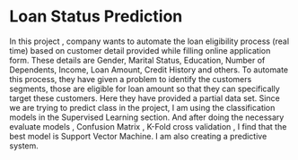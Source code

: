 # Loan Status Prediction
In this project , company wants to automate the loan eligibility process (real time) based on customer detail provided while filling online application form. These details are Gender, Marital Status, Education, Number of Dependents, Income, Loan Amount, Credit History and
others. 
To automate this process, they have given a problem to identify the customers segments, those are eligible for loan amount so that they can specifically target these customers. Here they have provided a partial data set. Since we are trying to predict class in the project, I am using the classification models in the
Supervised Learning section. And after doing the necessary evaluate models , Confusion Matrix , K-Fold cross validation , I find that the best model is Support Vector Machine. I am also creating a predictive system.
